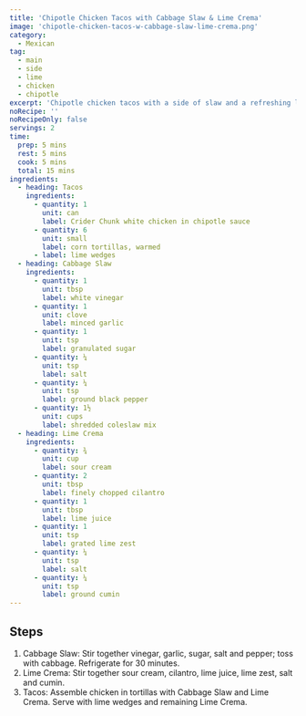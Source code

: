 ```yaml
---
title: 'Chipotle Chicken Tacos with Cabbage Slaw & Lime Crema'
image: 'chipotle-chicken-tacos-w-cabbage-slaw-lime-crema.png'
category:
  - Mexican
tag:
  - main
  - side
  - lime
  - chicken
  - chipotle
excerpt: 'Chipotle chicken tacos with a side of slaw and a refreshing lime cream sauce.'
noRecipe: ''
noRecipeOnly: false
servings: 2
time:
  prep: 5 mins
  rest: 5 mins
  cook: 5 mins
  total: 15 mins
ingredients:
  - heading: Tacos
    ingredients:
      - quantity: 1
        unit: can
        label: Crider Chunk white chicken in chipotle sauce
      - quantity: 6
        unit: small
        label: corn tortillas, warmed
      - label: lime wedges
  - heading: Cabbage Slaw
    ingredients:
      - quantity: 1
        unit: tbsp
        label: white vinegar
      - quantity: 1
        unit: clove
        label: minced garlic
      - quantity: 1
        unit: tsp
        label: granulated sugar
      - quantity: ¼
        unit: tsp
        label: salt
      - quantity: ¼
        unit: tsp
        label: ground black pepper
      - quantity: 1½
        unit: cups
        label: shredded coleslaw mix
  - heading: Lime Crema
    ingredients:
      - quantity: ¾
        unit: cup
        label: sour cream
      - quantity: 2
        unit: tbsp
        label: finely chopped cilantro
      - quantity: 1
        unit: tbsp
        label: lime juice
      - quantity: 1
        unit: tsp
        label: grated lime zest
      - quantity: ¼
        unit: tsp
        label: salt
      - quantity: ¼
        unit: tsp
        label: ground cumin
---
```


## Steps

1. Cabbage Slaw: Stir together vinegar, garlic, sugar, salt and pepper; toss with cabbage. Refrigerate for 30 minutes.
2. Lime Crema: Stir together sour cream, cilantro, lime juice, lime zest, salt and cumin.
3. Tacos: Assemble chicken in tortillas with Cabbage Slaw and Lime Crema. Serve with lime wedges and remaining Lime Crema.
